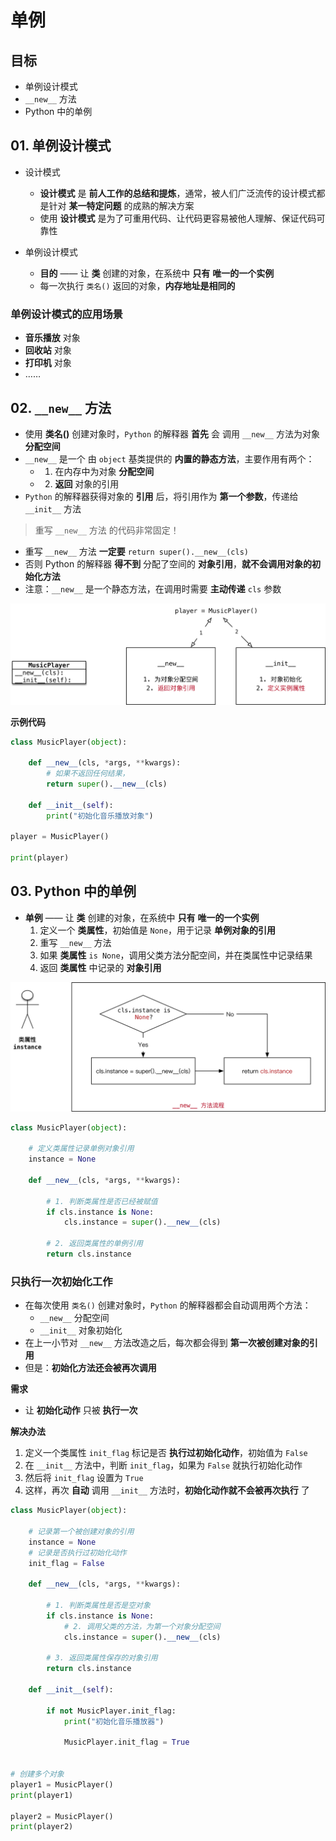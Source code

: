 # 单例

## 目标

* 单例设计模式
* `__new__` 方法
* Python 中的单例

## 01. 单例设计模式

* 设计模式
    * **设计模式** 是 **前人工作的总结和提炼**，通常，被人们广泛流传的设计模式都是针对 **某一特定问题** 的成熟的解决方案
    * 使用 **设计模式** 是为了可重用代码、让代码更容易被他人理解、保证代码可靠性

* 单例设计模式
    * **目的** —— 让 **类** 创建的对象，在系统中 **只有** **唯一的一个实例**
    * 每一次执行 `类名()` 返回的对象，**内存地址是相同的**

### 单例设计模式的应用场景

* **音乐播放** 对象
* **回收站** 对象
* **打印机** 对象
* ……

## 02. `__new__` 方法

* 使用 **类名()** 创建对象时，`Python` 的解释器 **首先** 会 调用 `__new__` 方法为对象 **分配空间**
* `__new__` 是一个 由 `object` 基类提供的 **内置的静态方法**，主要作用有两个：
    * 1) 在内存中为对象 **分配空间**
    * 2) **返回** 对象的引用
* `Python` 的解释器获得对象的 **引用** 后，将引用作为 **第一个参数**，传递给 `__init__` 方法

> 重写 `__new__` 方法 的代码非常固定！

* 重写 `__new__` 方法 **一定要** `return super().__new__(cls)` 
* 否则 Python 的解释器 **得不到** 分配了空间的 **对象引用**，**就不会调用对象的初始化方法**
* 注意：`__new__` 是一个静态方法，在调用时需要 **主动传递** `cls` 参数

![022_对象分配空间和初始化](media/15016413216376/022_对象分配空间和初始化.png)

**示例代码**

```python
class MusicPlayer(object):

    def __new__(cls, *args, **kwargs):
        # 如果不返回任何结果，
        return super().__new__(cls)

    def __init__(self):
        print("初始化音乐播放对象")

player = MusicPlayer()

print(player)

```

## 03. Python 中的单例

* **单例** —— 让 **类** 创建的对象，在系统中 **只有** **唯一的一个实例**
    1. 定义一个 **类属性**，初始值是 `None`，用于记录 **单例对象的引用**
    2. 重写 `__new__` 方法
    3. 如果 **类属性** `is None`，调用父类方法分配空间，并在类属性中记录结果
    4. 返回 **类属性** 中记录的 **对象引用**

![023_单例流程](media/15016413216376/023_单例流程.png)


```python
class MusicPlayer(object):

    # 定义类属性记录单例对象引用
    instance = None

    def __new__(cls, *args, **kwargs):

        # 1. 判断类属性是否已经被赋值
        if cls.instance is None:
            cls.instance = super().__new__(cls)

        # 2. 返回类属性的单例引用
        return cls.instance

```

### 只执行一次初始化工作

* 在每次使用 `类名()` 创建对象时，`Python` 的解释器都会自动调用两个方法：
    * `__new__` 分配空间
    * `__init__` 对象初始化
* 在上一小节对 `__new__` 方法改造之后，每次都会得到 **第一次被创建对象的引用**
* 但是：**初始化方法还会被再次调用**

**需求**

* 让 **初始化动作** 只被 **执行一次**

**解决办法**

1. 定义一个类属性 `init_flag` 标记是否 **执行过初始化动作**，初始值为 `False`
2. 在 `__init__` 方法中，判断 `init_flag`，如果为 `False` 就执行初始化动作
3. 然后将 `init_flag` 设置为 `True`
4. 这样，再次 **自动** 调用 `__init__` 方法时，**初始化动作就不会被再次执行** 了

```python
class MusicPlayer(object):

    # 记录第一个被创建对象的引用
    instance = None
    # 记录是否执行过初始化动作
    init_flag = False

    def __new__(cls, *args, **kwargs):

        # 1. 判断类属性是否是空对象
        if cls.instance is None:
            # 2. 调用父类的方法，为第一个对象分配空间
            cls.instance = super().__new__(cls)

        # 3. 返回类属性保存的对象引用
        return cls.instance

    def __init__(self):

        if not MusicPlayer.init_flag:
            print("初始化音乐播放器")

            MusicPlayer.init_flag = True


# 创建多个对象
player1 = MusicPlayer()
print(player1)

player2 = MusicPlayer()
print(player2)

```










